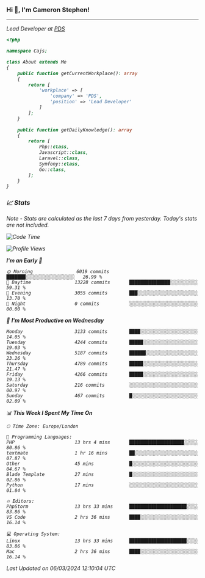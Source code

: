 ### Hi 👋, I'm Cameron Stephen!
<hr>
<p><em>Lead Developer at <a href="https://prindatasolutions.co.uk">PDS</a></p>


```php
<?php

namespace Cajs;

class About extends Me
{
    public function getCurrentWorkplace(): array
    {
        return [
            'workplace' => [
                'company' => 'PDS',
                'position' => 'Lead Developer'
            ]
        ];
    }

    public function getDailyKnowledge(): array
    {
        return [
            Php::class,
            Javascript::class,
            Laravel::class,
            Symfony::class,
            Go::class,
        ];
    }
}
```

### 📈 Stats
<p><em>Note - Stats are calculated as the last 7 days from yesterday. Today's stats are not included.</em></p>


<!--START_SECTION:waka-->
![Code Time](http://img.shields.io/badge/Code%20Time-3%2C718%20hrs%2039%20mins-blue)

![Profile Views](http://img.shields.io/badge/Profile%20Views-0-blue)

**I'm an Early 🐤** 

```text
🌞 Morning                6019 commits        ███████░░░░░░░░░░░░░░░░░░   26.99 % 
🌆 Daytime                13228 commits       ███████████████░░░░░░░░░░   59.31 % 
🌃 Evening                3055 commits        ███░░░░░░░░░░░░░░░░░░░░░░   13.70 % 
🌙 Night                  0 commits           ░░░░░░░░░░░░░░░░░░░░░░░░░   00.00 % 
```
📅 **I'm Most Productive on Wednesday** 

```text
Monday                   3133 commits        ████░░░░░░░░░░░░░░░░░░░░░   14.05 % 
Tuesday                  4244 commits        █████░░░░░░░░░░░░░░░░░░░░   19.03 % 
Wednesday                5187 commits        ██████░░░░░░░░░░░░░░░░░░░   23.26 % 
Thursday                 4789 commits        █████░░░░░░░░░░░░░░░░░░░░   21.47 % 
Friday                   4266 commits        █████░░░░░░░░░░░░░░░░░░░░   19.13 % 
Saturday                 216 commits         ░░░░░░░░░░░░░░░░░░░░░░░░░   00.97 % 
Sunday                   467 commits         █░░░░░░░░░░░░░░░░░░░░░░░░   02.09 % 
```


📊 **This Week I Spent My Time On** 

```text
🕑︎ Time Zone: Europe/London

💬 Programming Languages: 
PHP                      13 hrs 4 mins       ████████████████████░░░░░   80.86 % 
textmate                 1 hr 16 mins        ██░░░░░░░░░░░░░░░░░░░░░░░   07.87 % 
Other                    45 mins             █░░░░░░░░░░░░░░░░░░░░░░░░   04.67 % 
Blade Template           27 mins             █░░░░░░░░░░░░░░░░░░░░░░░░   02.86 % 
Python                   17 mins             ░░░░░░░░░░░░░░░░░░░░░░░░░   01.84 % 

🔥 Editors: 
PhpStorm                 13 hrs 33 mins      █████████████████████░░░░   83.86 % 
VS Code                  2 hrs 36 mins       ████░░░░░░░░░░░░░░░░░░░░░   16.14 % 

💻 Operating System: 
Linux                    13 hrs 33 mins      █████████████████████░░░░   83.86 % 
Mac                      2 hrs 36 mins       ████░░░░░░░░░░░░░░░░░░░░░   16.14 % 
```


 Last Updated on 06/03/2024 12:10:04 UTC
<!--END_SECTION:waka-->
